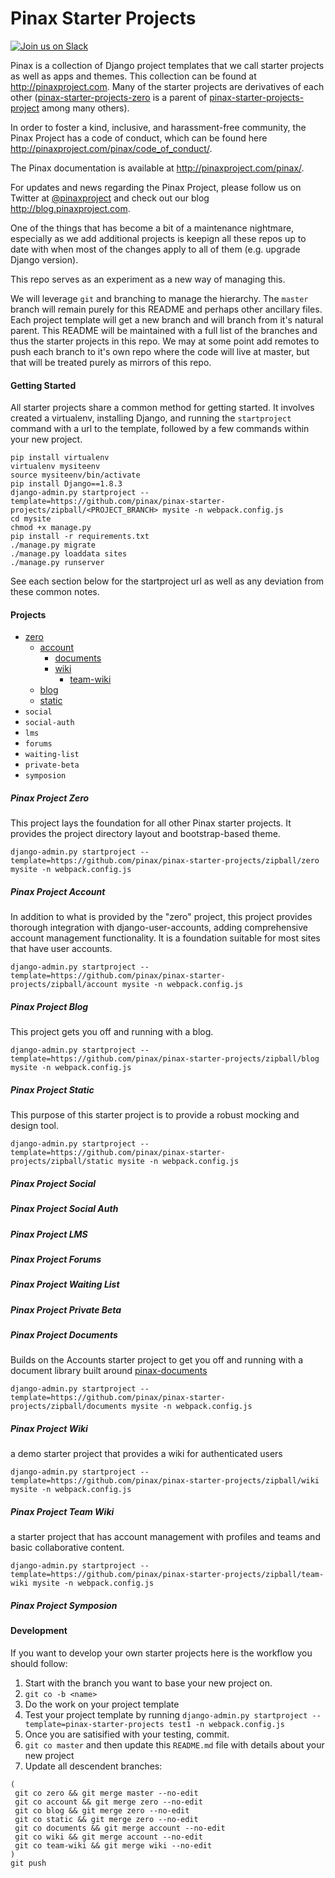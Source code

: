 # Pinax Starter Projects

[![Join us on Slack](http://slack.pinaxproject.com/badge.svg)](http://slack.pinaxproject.com/)

Pinax is a collection of Django project templates that we call starter projects
as well as apps and themes. This collection can be found at http://pinaxproject.com. 
Many of the starter projects are derivatives of each
other ([pinax-starter-projects-zero](http://github.com/pinax/pinax-starter-projects-zero) is a
parent of [pinax-starter-projects-project](http://github.com/pinax/pinax-starter-projects-project)
among many others).

In order to foster a kind, inclusive, and harassment-free community, the Pinax Project has a code of conduct, which can be found here  http://pinaxproject.com/pinax/code_of_conduct/.

The Pinax documentation is available at http://pinaxproject.com/pinax/.

For updates and news regarding the Pinax Project, please follow us on Twitter at [@pinaxproject](https://twitter.com/pinaxproject) and check out our blog http://blog.pinaxproject.com.

One of the things that has become a bit of a maintenance nightmare, especially
as we add additional projects is keepign all these repos up to date with when
most of the changes apply to all of them (e.g. upgrade Django version).

This repo serves as an experiment as a new way of managing this.

We will leverage `git` and branching to manage the hierarchy.  The `master`
branch will remain purely for this README and perhaps other ancillary files.
Each project template will get a new branch and will branch from it's natural
parent. This README will be maintained with a full list of the branches and
thus the starter projects in this repo. We may at some point add remotes to
push each branch to it's own repo where the code will live at master, but that
will be treated purely as mirrors of this repo.

#### Getting Started

All starter projects share a common method for getting started. It involves
created a virtualenv, installing Django, and running the `startproject` command
with a url to the template, followed by a few commands within your new project.

```
pip install virtualenv
virtualenv mysiteenv
source mysiteenv/bin/activate
pip install Django==1.8.3
django-admin.py startproject --template=https://github.com/pinax/pinax-starter-projects/zipball/<PROJECT_BRANCH> mysite -n webpack.config.js
cd mysite
chmod +x manage.py
pip install -r requirements.txt
./manage.py migrate
./manage.py loaddata sites
./manage.py runserver
```

See each section below for the startproject url as well as any deviation from
these common notes.


#### Projects

* [zero](https://github.com/pinax/pinax-starter-projects/tree/zero)
  * [account](https://github.com/pinax/pinax-starter-projects/tree/account)
    * [documents](https://github.com/pinax/pinax-starter-projects/tree/documents)
    * [wiki](https://github.com/pinax/pinax-starter-projects/tree/wiki)
      * [team-wiki](https://github.com/pinax/pinax-starter-projects/tree/team-wiki)
  * [blog](https://github.com/pinax/pinax-starter-projects/tree/blog)
  * [static](https://github.com/pinax/pinax-starter-projects/tree/static)
* `social`
* `social-auth`
* `lms`
* `forums`
* `waiting-list`
* `private-beta`
* `symposion`


##### Pinax Project Zero

This project lays the foundation for all other Pinax starter projects. It
provides the project directory layout and bootstrap-based theme.

```
django-admin.py startproject --template=https://github.com/pinax/pinax-starter-projects/zipball/zero mysite -n webpack.config.js
```

##### Pinax Project Account

In addition to what is provided by the "zero" project, this project provides
thorough integration with django-user-accounts, adding comprehensive account
management functionality. It is a foundation suitable for most sites that have
user accounts.

```
django-admin.py startproject --template=https://github.com/pinax/pinax-starter-projects/zipball/account mysite -n webpack.config.js
```

##### Pinax Project Blog

This project gets you off and running with a blog.

```
django-admin.py startproject --template=https://github.com/pinax/pinax-starter-projects/zipball/blog mysite -n webpack.config.js
```

##### Pinax Project Static

This purpose of this starter project is to provide a robust mocking and design tool.

```
django-admin.py startproject --template=https://github.com/pinax/pinax-starter-projects/zipball/static mysite -n webpack.config.js
```

##### Pinax Project Social


##### Pinax Project Social Auth


##### Pinax Project LMS


##### Pinax Project Forums


##### Pinax Project Waiting List


##### Pinax Project Private Beta


##### Pinax Project Documents

Builds on the Accounts starter project to get you off and running with a document
library built around [pinax-documents](https://github.com/pinax/pinax-documents)

```
django-admin.py startproject --template=https://github.com/pinax/pinax-starter-projects/zipball/documents mysite -n webpack.config.js
```

##### Pinax Project Wiki

a demo starter project that provides a wiki for authenticated users

```
django-admin.py startproject --template=https://github.com/pinax/pinax-starter-projects/zipball/wiki mysite -n webpack.config.js
```


##### Pinax Project Team Wiki

a starter project that has account management with profiles and teams and basic collaborative content.

```
django-admin.py startproject --template=https://github.com/pinax/pinax-starter-projects/zipball/team-wiki mysite -n webpack.config.js
```

##### Pinax Project Symposion


#### Development

If you want to develop your own starter projects here is the workflow you should
follow:

1. Start with the branch you want to base your new project on.
2. `git co -b <name>`
3. Do the work on your project template
4. Test your project template by running `django-admin.py startproject --template=pinax-starter-projects test1 -n webpack.config.js`
5. Once you are satisified with your testing, commit.
6. `git co master` and then update this `README.md` file with details about your new project
7. Update all descendent branches:

```
(
 git co zero && git merge master --no-edit
 git co account && git merge zero --no-edit
 git co blog && git merge zero --no-edit
 git co static && git merge zero --no-edit
 git co documents && git merge account --no-edit
 git co wiki && git merge account --no-edit
 git co team-wiki && git merge wiki --no-edit
)
git push
```
